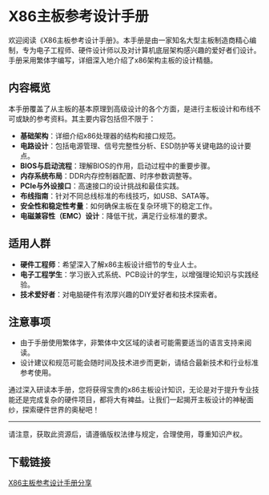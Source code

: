 # X86主板参考设计手册

欢迎阅读《X86主板参考设计手册》。本手册是由一家知名大型主板制造商精心编制，专为电子工程师、硬件设计师以及对计算机底层架构感兴趣的爱好者们设计。手册采用繁体字编写，详细深入地介绍了x86架构主板的设计精髓。

## 内容概览

本手册覆盖了从主板的基本原理到高级设计的各个方面，是进行主板设计和布线不可或缺的参考资料。其主要内容包括但不限于：

- **基础架构**：详细介绍x86处理器的结构和接口规范。
- **电路设计**：包括电源管理、信号完整性分析、ESD防护等关键电路的设计要点。
- **BIOS与启动流程**：理解BIOS的作用，启动过程中的重要步骤。
- **内存系统布局**：DDR内存控制器配置、时序参数调整等。
- **PCIe与外设接口**：高速接口的设计挑战和最佳实践。
- **布线指南**：针对不同总线标准的布线技巧，如USB、SATA等。
- **安全性和稳定性考量**：如何确保主板在复杂环境下的稳定工作。
- **电磁兼容性（EMC）设计**：降低干扰，满足行业标准的要求。

## 适用人群

- **硬件工程师**：希望深入了解x86主板设计细节的专业人士。
- **电子工程学生**：学习嵌入式系统、PCB设计的学生，以增强理论知识与实践经验。
- **技术爱好者**：对电脑硬件有浓厚兴趣的DIY爱好者和技术探索者。

## 注意事项

- 由于手册使用繁体字，非繁体中文区域的读者可能需要适当的语言支持来阅读。
- 设计建议和规范可能会随时间及技术进步而更新，请结合最新技术和行业标准参考使用。

通过深入研读本手册，您将获得宝贵的x86主板设计知识，无论是对于提升专业技能还是完成复杂的硬件项目，都将大有裨益。让我们一起揭开主板设计的神秘面纱，探索硬件世界的奥秘吧！

---

请注意，获取此资源后，请遵循版权法律与规定，合理使用，尊重知识产权。

## 下载链接

[X86主板参考设计手册分享](https://pan.quark.cn/s/61f6cc73dc33)